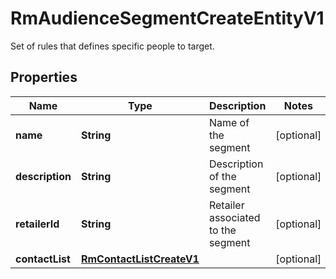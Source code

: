

# RmAudienceSegmentCreateEntityV1

Set of rules that defines specific people to target.

## Properties

| Name | Type | Description | Notes |
|------------ | ------------- | ------------- | -------------|
|**name** | **String** | Name of the segment |  [optional] |
|**description** | **String** | Description of the segment |  [optional] |
|**retailerId** | **String** | Retailer  associated to the segment |  [optional] |
|**contactList** | [**RmContactListCreateV1**](RmContactListCreateV1.md) |  |  [optional] |




